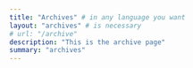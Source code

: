 ```yaml
---
title: "Archives" # in any language you want
layout: "archives" # is necessary
# url: "/archive"
description: "This is the archive page"
summary: "archives"
---
```


